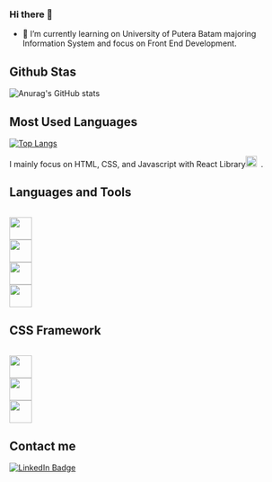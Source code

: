 ### Hi there 👋

- 🌱 I’m currently learning on University of Putera Batam majoring Information System and focus on Front End Development.

## Github Stas
![Anurag's GitHub stats](https://github-readme-stats.vercel.app/api?username=joshleez&show_icons=true&theme=tokyonight&count_private=true)

## Most Used Languages
[![Top Langs](https://github-readme-stats.vercel.app/api/top-langs/?username=joshleez&theme=tokyonight)](https://github.com/joshleez/github-readme-stats)
<div>
I mainly focus on HTML, CSS, and Javascript with React Library<code><img height="20" src="https://seeklogo.com/images/R/react-logo-7B3CE81517-seeklogo.com.png"> </code>.
</div>

## Languages and Tools
<div>
<code>
<img height="40" src="https://seeklogo.com/images/J/javascript-logo-8892AEFCAC-seeklogo.com.png">
<img height="40" src="https://seeklogo.com/images/H/html5-logo-EF92D240D7-seeklogo.com.png">
<img height="40" src="https://seeklogo.com/images/C/css3-logo-8724075274-seeklogo.com.png">
<img height="40" src="https://seeklogo.com/images/R/react-logo-7B3CE81517-seeklogo.com.png">
</code>
</div>

## CSS Framework
<div>
<code>
<img height="40" src="https://seeklogo.com/images/B/bootstrap-logo-3C30FB2A16-seeklogo.com.png">
<img height="40" src="https://seeklogo.com/images/T/tailwind-css-logo-5AD4175897-seeklogo.com.png">
<img height="40" src="https://seeklogo.com/images/M/material-ui-logo-5BDCB9BA8F-seeklogo.com.png">
</code>
</div>

## Contact me
<a href="JoshLeez/VinzZ00 ">
      <img src="https://img.shields.io/badge/LinkedIn-blue?style=for-the-badge&logo=linkedin&logoColor=white" alt="LinkedIn Badge"/>
    </a>
